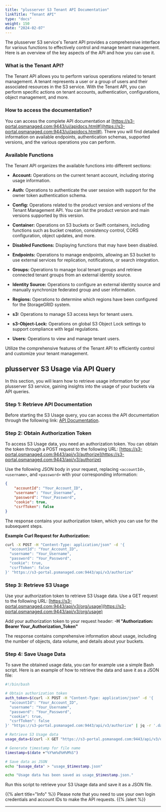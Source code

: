 ```yaml
---
title: "plusserver S3 Tenant API Documentation"
linkTitle: "Tenant API"
type: "docs"
weight: 150
date: "2024-02-07"
---
```


The plusserver S3 service's Tenant API provides a comprehensive interface for various functions to effectively control and manage tenant management. Here is an overview of the key aspects of the API and how you can use it.

### What is the Tenant API?

The Tenant API allows you to perform various operations related to tenant management. A tenant represents a user or a group of users and their associated resources in the S3 service. With the Tenant API, you can perform specific actions on tenant accounts, authentication, configurations, object management, and more.

### How to access the documentation?

You can access the complete API documentation at [https://s3-portal.psmanaged.com:9443/ui/apidocs.html#](https://s3-portal.psmanaged.com:9443/ui/apidocs.html#). There you will find detailed information on available endpoints, authentication schemas, supported versions, and the various operations you can perform.

### Available Functions

The Tenant API organizes the available functions into different sections:

-   **Account:** Operations on the current tenant account, including storing usage information.

-   **Auth:** Operations to authenticate the user session with support for the owner token authentication schema.

-   **Config:** Operations related to the product version and versions of the Tenant Management API. You can list the product version and main versions supported by this version.

-   **Container:** Operations on S3 buckets or Swift containers, including functions such as bucket creation, consistency control, CORS configuration, object updates, and more.

-   **Disabled Functions:** Displaying functions that may have been disabled.

-   **Endpoints:** Operations to manage endpoints, allowing an S3 bucket to use external services for replication, notifications, or search integration.

-   **Groups:** Operations to manage local tenant groups and retrieve connected tenant groups from an external identity source.

-   **Identity Source:** Operations to configure an external identity source and manually synchronize federated group and user information.

-   **Regions:** Operations to determine which regions have been configured for the StorageGRID system.

-   **s3:** Operations to manage S3 access keys for tenant users.

-   **s3-Object-Lock:** Operations on global S3 Object Lock settings to support compliance with legal regulations.

-   **Users:** Operations to view and manage tenant users.

Utilize the comprehensive features of the Tenant API to efficiently control and customize your tenant management.

## plusserver S3 Usage via API Query

In this section, you will learn how to retrieve usage information for your plusserver S3 service, gaining insights into the usage of your buckets via API queries.

### Step 1: Retrieve API Documentation

Before starting the S3 Usage query, you can access the API documentation through the following link: [API Documentation](https://s3-portal.psmanaged.com:9443/ui/apidocs.html#).

### Step 2: Obtain Authorization Token

To access S3 Usage data, you need an authorization token. You can obtain the token through a POST request to the following URL: [https://s3-portal.psmanaged.com:9443/api/v3/authorize](https://s3-portal.psmanaged.com:9443/api/v3/authorize)

Use the following JSON body in your request, replacing `<accountId>`, `<username>`, and `<password>` with your corresponding information:

```json
{
    "accountId": "Your_Account_ID",
    "username": "Your_Username",
    "password": "Your_Password",
    "cookie": true,
    "csrfToken": false
}
```

The response contains your authorization token, which you can use for the subsequent steps.

**Example Curl Request for Authorization:**

```bash
curl -X POST -H "Content-Type: application/json" -d '{
  "accountId": "Your_Account_ID",
  "username": "Your_Username",
  "password": "Your_Password",
  "cookie": true,
  "csrfToken": false
}' "https://s3-portal.psmanaged.com:9443/api/v3/authorize"
```

### Step 3: Retrieve S3 Usage

Use your authorization token to retrieve S3 Usage data. Use a GET request to the following URL: [https://s3-portal.psmanaged.com:9443/api/v3/org/usage](https://s3-portal.psmanaged.com:9443/api/v3/org/usage)

Add your authorization token to your request header:
**-H "Authorization: Bearer Your_Authorization_Token"**

The response contains comprehensive information about usage, including the number of objects, data volume, and details about your buckets.

### Step 4: Save Usage Data

To save the obtained usage data, you can for example use a simple Bash script. Here is an example of how to retrieve the data and save it as a JSON file:

```bash
#!/bin/bash

# Obtain authorization token
auth_token=$(curl -X POST -H "Content-Type: application/json" -d '{
  "accountId": "Your_Account_ID",
  "username": "Your_Username",
  "password": "Your_Password",
  "cookie": true,
  "csrfToken": false
}' "https://s3-portal.psmanaged.com:9443/api/v3/authorize" | jq -r '.data')

# Retrieve S3 Usage data
usage_data=$(curl -X GET "https://s3-portal.psmanaged.com:9443/api/v3/org/usage" -H "accept: application/json" -H "Authorization: Bearer $auth_token")

# Generate timestamp for file name
timestamp=$(date +"%Y%m%d%H%M%S")

# Save data as JSON
echo "$usage_data" > "usage_$timestamp.json"

echo "Usage data has been saved as usage_$timestamp.json."
```

Run this script to retrieve your S3 Usage data and save it as a JSON file.

{{% alert title="Info" %}}
Please note that you need to use your own login credentials and account IDs to make the API requests.
{{% /alert %}}

---
